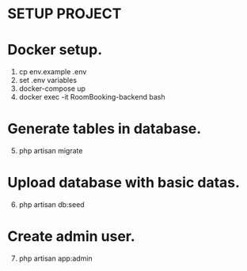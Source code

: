 # SETUP PROJECT

# Docker setup.

1. cp env.example .env
2. set .env variables
3. docker-compose up
4. docker exec -it RoomBooking-backend bash

# Generate tables in database.

5. php artisan migrate

# Upload database with basic datas.

6. php artisan db:seed

# Create admin user.

7. php artisan app:admin
